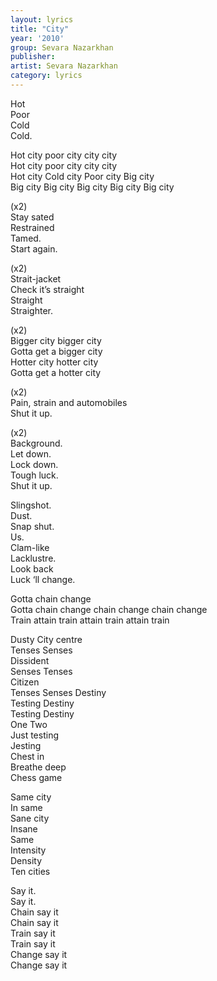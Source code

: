 ```yaml
---
layout: lyrics
title: "City"
year: '2010'
group: Sevara Nazarkhan
publisher: 
artist: Sevara Nazarkhan
category: lyrics
---
```


Hot  
Poor   
Cold  
Cold.  
  
Hot city poor city city city  
Hot city poor city city city  
Hot city  Cold city Poor city Big city  
Big city Big city Big city Big city Big city  
  
(x2)  
Stay sated   
Restrained  
Tamed.  
Start again.  
  
(x2)  
Strait-jacket   
Check it’s straight  
Straight  
Straighter.    
  
(x2)  
Bigger city bigger city  
Gotta get a bigger city  
Hotter city hotter city  
Gotta get a hotter city   
  
(x2)  
Pain, strain and automobiles  
Shut it up.  
  
(x2)  
Background.  
Let down.  
Lock down.   
Tough luck.   
Shut it up.  
  
Slingshot.  
Dust.  
Snap shut.  
Us.  
Clam-like  
Lacklustre.  
Look back  
Luck ‘ll change.  
  
Gotta chain change  
Gotta chain change chain change chain change  
Train attain train attain train attain train  
  
Dusty 
City centre  
Tenses Senses  
Dissident  
Senses Tenses  
Citizen  
Tenses Senses Destiny  
Testing Destiny  
Testing Destiny  
One Two  
Just testing  
Jesting  
Chest in  
Breathe deep  
Chess game  
  
Same city   
In same  
Sane city  
Insane  
Same  
Intensity  
Density  
Ten cities  
  
Say it.  
Say it.  
Chain say it  
Chain say it  
Train say it   
Train say it   
Change say it  
Change say it
